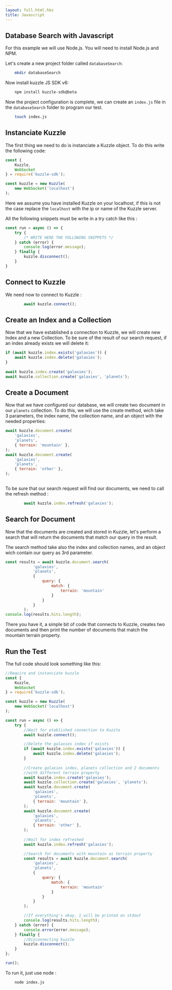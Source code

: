 ```yaml
---
layout: full.html.hbs
title: Javascript
---
```



## Database Search with Javascript

For this example we will use Node.js. You will need to install Node.js and NPM.

Let's create a new project folder called `databaseSearch`:


```bash
    mkdir databaseSearch
```

Now install kuzzle JS SDK v6:


```bash
    npm install kuzzle-sdk@beta
```

Now the project configuration is complete, we can create an `index.js` file in the `databaseSearch` folder to program our test.

```bash
    touch index.js
```
## Instanciate Kuzzle

The first thing we need to do is instanciate a Kuzzle object. To do this write the following code:

```Javascript
const {
    Kuzzle,
    WebSocket
} = require('kuzzle-sdk');

const kuzzle = new Kuzzle(
    new WebSocket('localhost')
);
```

Here we assume you have installed Kuzzle on your localhost, if this is not the case replace the `localhost` with the ip or name of the Kuzzle server.

All the following snippets must be write in a try catch like this :

```Javascript
const run = async () => {
    try {
        /* WRITE HERE THE FOLLOWING SNIPPETS */
    } catch (error) {
        console.log(error.message);
    } finally {
        kuzzle.disconnect();
    }
}
```

## Connect to Kuzzle

We need now to connect to Kuzzle :

```Javascript
        await kuzzle.connect();
```

## Create an Index and a Collection

Now that we have established a connection to Kuzzle, we will create new Index and a new Collection.
To be sure of the result of our search request, if an index already exists we will delete it: 

```Javascript 
if (await kuzzle.index.exists('galaxies')) {
    await kuzzle.index.delete('galaxies');
}
        
await kuzzle.index.create('galaxies');
await kuzzle.collection.create('galaxies', 'planets');
```

## Create a Document

Now that we have configured our database, we will create two document in our `planets` collection. 
To do this, we will use the create method, wich take 3 parameters, the index name, the collection name, and an object with the needed properties:

```Javascript
await kuzzle.document.create(
    'galaxies',
    'planets',
    { terrain: 'mountain' },
);
await kuzzle.document.create(
    'galaxies',
    'planets',
    { terrain: 'other' },
);
        
```

To be sure that our search request will find our documents, we need to call the refresh method :

```Javascript
        await kuzzle.index.refresh('galaxies');
```


## Search for Document

Now that the documents are created and stored in Kuzzle, let's perform a search that will return the documents that match our query in the result.

The search method take also the index and collection names, and an object wich contain our query as 3rd parameter.

```Javascript
const results = await kuzzle.document.search(
            'galaxies',
            'planets',
            {
                query: {
                    match: {
                        terrain: 'mountain'
                    }
                }
            }
        );
console.log(results.hits.length);
```

There you have it, a simple bit of code that connects to Kuzzle, creates two documents and then print the number of documents that match the mountain terrain property.

## Run the Test

The full code should look something like this:

```Javascript
//Require and instanciate kuzzle
const {
    Kuzzle,
    WebSocket
} = require('kuzzle-sdk');

const kuzzle = new Kuzzle(
    new WebSocket('localhost')
);

const run = async () => {
    try {
        //Wait for etablished connection to Kuzzle
        await kuzzle.connect();

        //Delete the galaxies index if exists
        if (await kuzzle.index.exists('galaxies')) {
            await kuzzle.index.delete('galaxies');
        }
        
        //Create galaxies index, planets collection and 2 documents 
        //with different terrain property
        await kuzzle.index.create('galaxies');
        await kuzzle.collection.create('galaxies', 'planets');
        await kuzzle.document.create(
            'galaxies',
            'planets',
            { terrain: 'mountain' },
        );
        await kuzzle.document.create(
            'galaxies',
            'planets',
            { terrain: 'other' },
        );
        
        //Wait for index refreshed
        await kuzzle.index.refresh('galaxies');

        //Search for documents with mountain as terrain property
        const results = await kuzzle.document.search(
            'galaxies',
            'planets',
            {
                query: {
                    match: {
                        terrain: 'mountain'
                    }
                }
            }
        );

        //If everything's okay, 1 will be printed on stdout
        console.log(results.hits.length);
    } catch (error) {
        console.error(error.message);
    } finally {
        //Disconnecting kuzzle
        kuzzle.disconnect();
    }
};

run();

```
To run it, just use node :

```bash
    node index.js
```